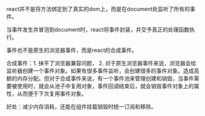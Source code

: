 react并不是将方法绑定到了真实的dom上，而是在document处监听了所有的事件。

当事件发生并冒泡到document时，react将事件封装，并交予真正的处理函数执行。

事件也不是原生的浏览器事件，而是react的合成事件。

  合成事件：1. 抹平了浏览器兼容问题，
          2. 对于原生浏览器事件来说，浏览器会给监听器创建一个事件对象。如果有很多事件监听，会创建很多的事件对象。造成高额的内存分配。但对于合成事件来说，有一个事件池来管理创建和销毁，当事件需要被使用时，就会从池子中复用对象，事件回调结束后，就会销毁事件对象上的属性，从而便于下次复用事件对象。

好处：减少内存消耗，还能在组件挂载销毁时统一订阅和移除。

